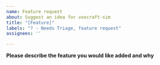 ```yaml
---
name: Feature request
about: Suggest an idea for voxcraft-sim
title: "[Feature]"
labels: "? - Needs Triage, feature request"
assignees: ''

---
```


**Please describe the feature you would like added and why**

